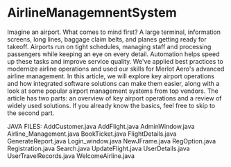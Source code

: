# AirlineManagemnentSystem
Imagine an airport. What comes to mind first? A large terminal, information screens, long lines, baggage claim belts, and planes getting ready for takeoff. Airports run on tight schedules, managing staff and processing passengers while keeping an eye on every detail. Automation helps speed up these tasks and improve service quality. We've applied best practices to modernize airline operations and used our skills for Merlot Aero's advanced airline management. In this article, we will explore key airport operations and how integrated software solutions can make them easier, along with a look at some popular airport management systems from top vendors. The article has two parts: an overview of key airport operations and a review of widely used solutions. If you already know the basics, feel free to skip to the second part.

JAVA FILES:
     AddCustomer.java
     AddFlight.java
     AdminWindow.java
     Airline_Management.java
     BookTicket.java
     FlightDetails.java
     GenerateReport.java
     Login_window.java
     NewJFrame.java
     RegOption.java
     Registration.java
     Search.java
     UpdateFlight.java
     UserDetails.java
     UserTravelRecords.java
     WelcomeAirline.java
